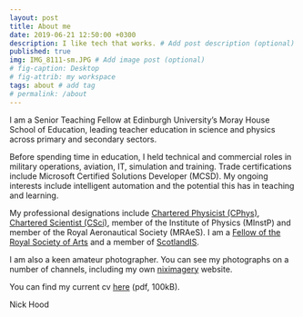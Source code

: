 ```yaml
---
layout: post
title: About me
date: 2019-06-21 12:50:00 +0300
description: I like tech that works. # Add post description (optional)
published: true
img: IMG_8111-sm.JPG # Add image post (optional)
# fig-caption: Desktop 
# fig-attrib: my workspace
tags: about # add tag
# permalink: /about
---
```


I am a Senior Teaching Fellow at Edinburgh University’s Moray House School of Education, leading teacher education in science and physics across primary and secondary sectors.

Before spending time in education, I held technical and commercial roles in military operations, aviation, IT, simulation and training. Trade certifications include Microsoft Certified Solutions Developer (MCSD). My ongoing interests include intelligent automation and the potential this has in teaching and learning.

My professional designations include [Chartered Physicist (CPhys)](https://membership.iop.org/chartered-physicist-cphys), [Chartered Scientist (CSci)](https://sciencecouncil.org/scientists-science-technicians/which-professional-award-is-right-for-me/csci/), member of the Institute of Physics (MInstP) and member of the Royal Aeronautical Society (MRAeS). I am a [Fellow of the Royal Society of Arts](https://www.thersa.org/fellowship) and a member of [ScotlandIS](https://www.scotlandis.com/).

I am also a keen amateur photographer. You can see my photographs on a number of channels, including my own [niximagery](https://niximagery.com) website.

You can find my current cv [here](http://cullaloe.com/cv.pdf) (pdf, 100kB).


Nick Hood